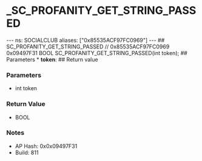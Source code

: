 # _SC_PROFANITY_GET_STRING_PASSED

--- ns: SOCIALCLUB aliases: ["0x85535ACF97FC0969"] --- ## SC_PROFANITY_GET_STRING_PASSED  // 0x85535ACF97FC0969 0x09497F31 BOOL SC_PROFANITY_GET_STRING_PASSED(int token);   ## Parameters * **token**:  ## Return value

### Parameters
* int token

### Return Value
* BOOL

### Notes
* AP Hash: 0x0x09497F31
* Build: 811

